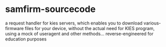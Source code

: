 # samfirm-sourcecode
a request handler for kies servers, which enables you to download various-firmware files for your device, without the actual need for KIES program, using a mock of useragent and other methods... reverse-engineered for education purposes
